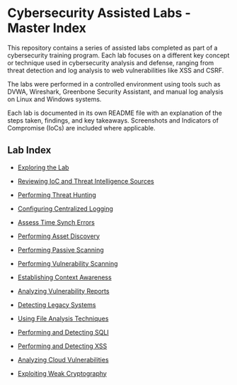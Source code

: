 # Cybersecurity Assisted Labs - Master Index

This repository contains a series of assisted labs completed as part of a cybersecurity training program. Each lab focuses on a different key concept or technique used in cybersecurity analysis and defense, ranging from threat detection and log analysis to web vulnerabilities like XSS and CSRF.

The labs were performed in a controlled environment using tools such as DVWA, Wireshark, Greenbone Security Assistant, and manual log analysis on Linux and Windows systems.

Each lab is documented in its own README file with an explanation of the steps taken, findings, and key takeaways. Screenshots and Indicators of Compromise (IoCs) are included where applicable.

<!-- > These labs serve as both a learning log and a practical demonstration of hands-on cybersecurity skills. -->

## Lab Index

- [Exploring the Lab](/assisstedLab/180.L1)

- [Reviewing IoC and Threat Intelligence Sources](/assisstedLab/180.L2)

- [Performing Threat Hunting](/assisstedLab/180.L2C)

- [Configuring Centralized Logging](/assisstedLab/180.L3B)

- [Assess Time Synch Errors](/assisstedLab/180.L3C)

<!--
- [Configuring Automation](/assisstedLab/180.L4B) -->

- [Performing Asset Discovery](/assisstedLab/181.L5B_AssetDiscovery)

- [Performing Passive Scanning](/assisstedLab/181.L5B_PassiveScanning)

- [Performing Vulnerability Scanning](/assisstedLab/181.L5C)

- [Establishing Context Awareness](/assisstedLab/181.L6B)

- [Analyzing Vulnerability Reports](/assisstedLab/181.L7A)

- [Detecting Legacy Systems](/assisstedLab/181.L7B)

<!--
- [Performing Playbook Incident Response](/assisstedLab/182.L8A_IncidentResponse) -->

<!--
- [Performing Root Cause](/assisstedLab/182.L9) -->

- [Using File Analysis Techniques](/assisstedLab/183.L10A_FileAnalysis)

<!--
- [Analyzing Potentially Malicious Files](/assisstedLab/183.L10A_MaliciousFiles) -->

<!--
- [Using Nontraditional Vulnerability Scanning Tools](/assisstedLab/183.L11C) -->

<!--
- [Performing and Detecting Directory Traversal and Command Injection](/assisstedLab/184.14B_DirectoryTraversal_CommandInjection) -->

- [Performing and Detecting SQLI](/assisstedLab/184.14B_SQLi)

- [Performing and Detecting XSS](/assisstedLab/184.14B_XSS)

- [Analyzing Cloud Vulnerabilities](/assisstedLab/184.12B)

- [Exploiting Weak Cryptography](/assisstedLab/184.L14B_CSRF)

<!--
- [Performing and Detecting LFI/RFI](/assisstedLab/184.L14B_LFI_RFI) -->
